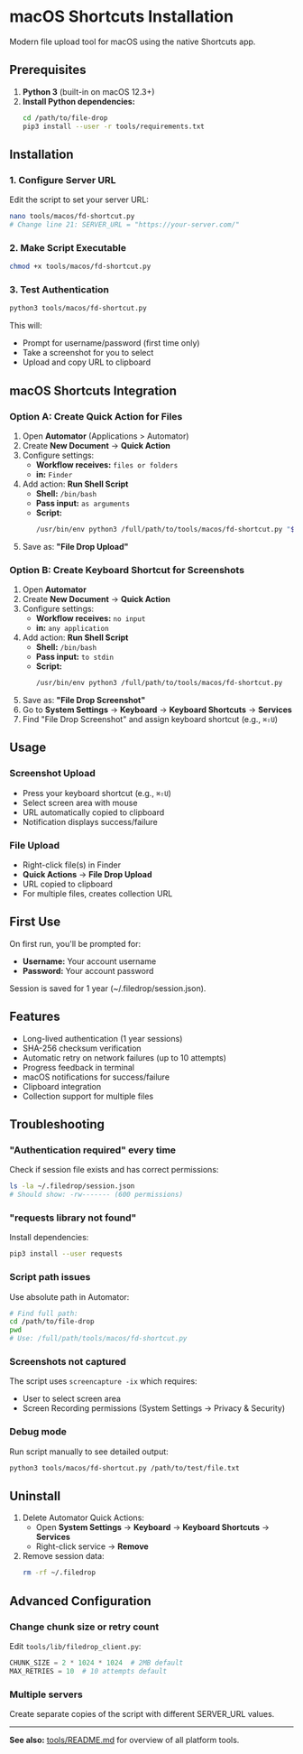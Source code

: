 # macOS Shortcuts Installation

Modern file upload tool for macOS using the native Shortcuts app.

## Prerequisites

1. **Python 3** (built-in on macOS 12.3+)
2. **Install Python dependencies:**
   ```bash
   cd /path/to/file-drop
   pip3 install --user -r tools/requirements.txt
   ```

## Installation

### 1. Configure Server URL

Edit the script to set your server URL:

```bash
nano tools/macos/fd-shortcut.py
# Change line 21: SERVER_URL = "https://your-server.com/"
```

### 2. Make Script Executable

```bash
chmod +x tools/macos/fd-shortcut.py
```

### 3. Test Authentication

```bash
python3 tools/macos/fd-shortcut.py
```

This will:
- Prompt for username/password (first time only)
- Take a screenshot for you to select
- Upload and copy URL to clipboard

## macOS Shortcuts Integration

### Option A: Create Quick Action for Files

1. Open **Automator** (Applications > Automator)
2. Create **New Document** → **Quick Action**
3. Configure settings:
   - **Workflow receives:** `files or folders`
   - **in:** `Finder`
4. Add action: **Run Shell Script**
   - **Shell:** `/bin/bash`
   - **Pass input:** `as arguments`
   - **Script:**
     ```bash
     /usr/bin/env python3 /full/path/to/tools/macos/fd-shortcut.py "$@"
     ```
5. Save as: **"File Drop Upload"**

### Option B: Create Keyboard Shortcut for Screenshots

1. Open **Automator**
2. Create **New Document** → **Quick Action**
3. Configure settings:
   - **Workflow receives:** `no input`
   - **in:** `any application`
4. Add action: **Run Shell Script**
   - **Shell:** `/bin/bash`
   - **Pass input:** `to stdin`
   - **Script:**
     ```bash
     /usr/bin/env python3 /full/path/to/tools/macos/fd-shortcut.py
     ```
5. Save as: **"File Drop Screenshot"**
6. Go to **System Settings** → **Keyboard** → **Keyboard Shortcuts** → **Services**
7. Find "File Drop Screenshot" and assign keyboard shortcut (e.g., `⌘⇧U`)

## Usage

### Screenshot Upload
- Press your keyboard shortcut (e.g., `⌘⇧U`)
- Select screen area with mouse
- URL automatically copied to clipboard
- Notification displays success/failure

### File Upload
- Right-click file(s) in Finder
- **Quick Actions** → **File Drop Upload**
- URL copied to clipboard
- For multiple files, creates collection URL

## First Use

On first run, you'll be prompted for:
- **Username:** Your account username
- **Password:** Your account password

Session is saved for 1 year (~/.filedrop/session.json).

## Features

- Long-lived authentication (1 year sessions)
- SHA-256 checksum verification
- Automatic retry on network failures (up to 10 attempts)
- Progress feedback in terminal
- macOS notifications for success/failure
- Clipboard integration
- Collection support for multiple files

## Troubleshooting

### "Authentication required" every time
Check if session file exists and has correct permissions:
```bash
ls -la ~/.filedrop/session.json
# Should show: -rw------- (600 permissions)
```

### "requests library not found"
Install dependencies:
```bash
pip3 install --user requests
```

### Script path issues
Use absolute path in Automator:
```bash
# Find full path:
cd /path/to/file-drop
pwd
# Use: /full/path/tools/macos/fd-shortcut.py
```

### Screenshots not captured
The script uses `screencapture -ix` which requires:
- User to select screen area
- Screen Recording permissions (System Settings → Privacy & Security)

### Debug mode
Run script manually to see detailed output:
```bash
python3 tools/macos/fd-shortcut.py /path/to/test/file.txt
```

## Uninstall

1. Delete Automator Quick Actions:
   - Open **System Settings** → **Keyboard** → **Keyboard Shortcuts** → **Services**
   - Right-click service → **Remove**
2. Remove session data:
   ```bash
   rm -rf ~/.filedrop
   ```

## Advanced Configuration

### Change chunk size or retry count
Edit `tools/lib/filedrop_client.py`:
```python
CHUNK_SIZE = 2 * 1024 * 1024  # 2MB default
MAX_RETRIES = 10  # 10 attempts default
```

### Multiple servers
Create separate copies of the script with different SERVER_URL values.

---

**See also:** [tools/README.md](../README.md) for overview of all platform tools.

